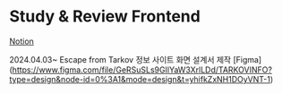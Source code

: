 # Study & Review Frontend


[Notion](https://www.notion.so/b1ef0b19e5fd42d19820643f6fe12d14?v=d28a1f2d4c794c748c32f4fceeddda3a&pvs=4)

2024.04.03~ Escape from Tarkov 정보 사이트 화면 설계서 제작 [Figma] (https://www.figma.com/file/GeRSuSLs9GIlYaW3XrlLDd/TARKOVINFO?type=design&node-id=0%3A1&mode=design&t=yhifkZxNH1DOyVNT-1)